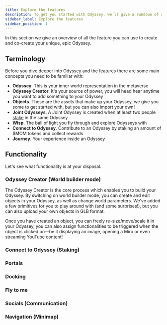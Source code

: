 ```yaml
---
title: Explore the features
description: To get you started with Odyssey, we'll give a rundown of all the main features and what you can do in your space.
sidebar_label: Explore the features
sidebar_position: 1
---
```

In this section we give an overview of all the feature you can use to create and co-create your unique, epic Odyssey.

## Terminology

Before you dive deeper into Odyssey and the features there are some main concepts you need to be familiar with:

- **Odyssey**. This is your inner world representation in the metaverse
- **Odyssey Creator**. It's your source of power, you will head hear anytime you want to add something to your Odyssey
- **Objects**. These are the assets that make up your Odyssey, we give you some to get started with, but you can also import your own!
- **Joint Odysseys**. A Joint Odyssey is created when at least two people [stake](/what-is-odyssey/roadmap/#staking) in the same Odyssey
- **Wisp**. The ball of light you fly through and explore Odysseys with
- **Connect to Odyssey**. Contribute to an Odyssey by staking an amount of $MOM tokens and collect rewards 
- **Journey**. Your experience inside an Odyssey

## Functionality
Let's see what functionality is at your disposal.

### Odyssey Creator (World builder mode)

The Odyssey Creator is the core process which enables you to build your Odyssey. By switching on world builder mode, you can create and edit objects in your Odyssey, as well as change world parameters.  We've added a few primitives for you to play around with (and some surprises!), but you can also upload your own objects in GLB format.

Once you have created an object, you can freely re-size/move/scale it in your Odyssey, you can also assign functionalities to be triggered when the object is clicked on—be it displaying an image, opening a Miro or even streaming YouTube content!

### Connect to Odyssey (Staking)


### Portals


### Docking


### Fly to me


### Socials (Communication)

### Navigation (Minimap)
